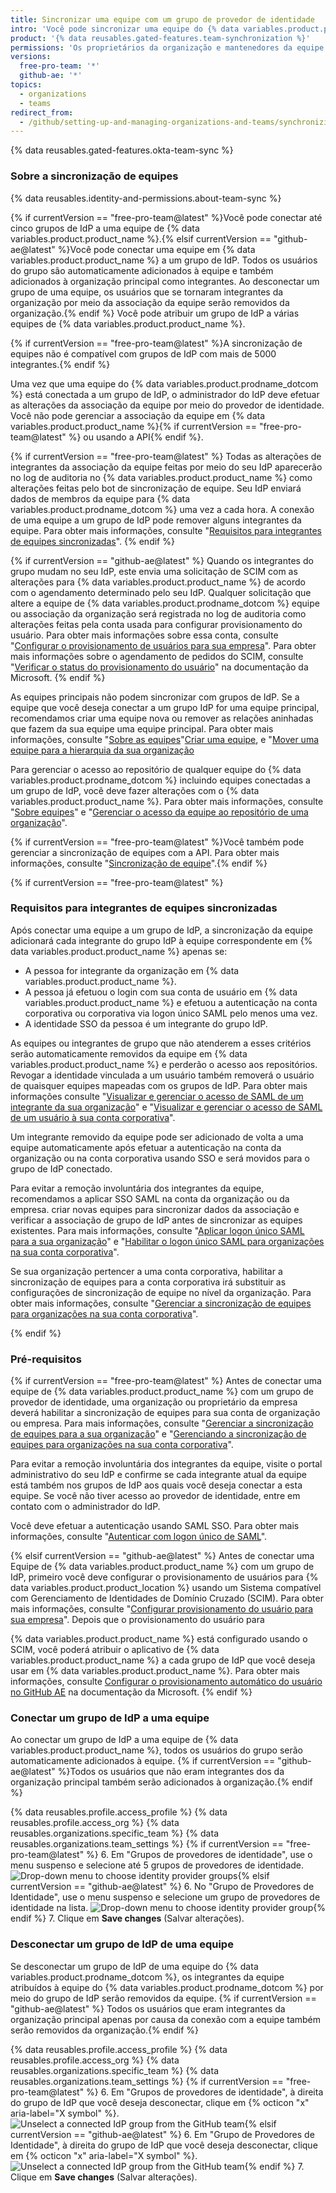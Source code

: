 ```yaml
---
title: Sincronizar uma equipe com um grupo de provedor de identidade
intro: 'Você pode sincronizar uma equipe do {% data variables.product.product_name %} com um grupo de provedor de identidade (IdP) para adicionar e remover automaticamente os integrantes da equipe.'
product: '{% data reusables.gated-features.team-synchronization %}'
permissions: 'Os proprietários da organização e mantenedores da equipe podem sincronizar uma equipe do {% data variables.product.prodname_dotcom %} com um grupo de IdP.'
versions:
  free-pro-team: '*'
  github-ae: '*'
topics:
  - organizations
  - teams
redirect_from:
  - /github/setting-up-and-managing-organizations-and-teams/synchronizing-a-team-with-an-identity-provider-group
---
```

{% data reusables.gated-features.okta-team-sync %}

### Sobre a sincronização de equipes

{% data reusables.identity-and-permissions.about-team-sync %}

{% if currentVersion == "free-pro-team@latest" %}Você pode conectar até cinco grupos de IdP a uma equipe de {% data variables.product.product_name %}.{% elsif currentVersion == "github-ae@latest" %}Você pode conectar uma equipe em {% data variables.product.product_name %} a um grupo de IdP. Todos os usuários do grupo são automaticamente adicionados à equipe e também adicionados à organização principal como integrantes. Ao desconectar um grupo de uma equipe, os usuários que se tornaram integrantes da organização por meio da associação da equipe serão removidos da organização.{% endif %} Você pode atribuir um grupo de IdP a várias equipes de {% data variables.product.product_name %}.

{% if currentVersion == "free-pro-team@latest" %}A sincronização de equipes não é compatível com grupos de IdP com mais de 5000 integrantes.{% endif %}

Uma vez que uma equipe do {% data variables.product.prodname_dotcom %} está conectada a um grupo de IdP, o administrador do IdP deve efetuar as alterações da associação da equipe por meio do provedor de identidade. Você não pode gerenciar a associação da equipe em {% data variables.product.product_name %}{% if currentVersion == "free-pro-team@latest" %} ou usando a API{% endif %}.

{% if currentVersion == "free-pro-team@latest" %}
Todas as alterações de integrantes da associação da equipe feitas por meio do seu IdP aparecerão no log de auditoria no
{% data variables.product.product_name %} como alterações feitas pelo bot de sincronização de equipe. Seu IdP enviará dados de membros da equipe para {% data variables.product.prodname_dotcom %} uma vez a cada hora.
A conexão de uma equipe a um grupo de IdP pode remover alguns integrantes da equipe. Para obter mais informações, consulte "[Requisitos para integrantes de equipes sincronizadas](#requirements-for-members-of-synchronized-teams)".
{% endif %}

{% if currentVersion == "github-ae@latest" %}
Quando os integrantes do grupo mudam no seu IdP, este envia uma solicitação de SCIM com as alterações para
{% data variables.product.product_name %} de acordo com o agendamento determinado pelo seu IdP. Qualquer solicitação que altere a equipe de {% data variables.product.prodname_dotcom %} equipe ou associação da organização será registrada no log de auditoria como alterações feitas pela conta usada para configurar provisionamento do usuário. Para obter mais informações sobre essa conta, consulte "[Configurar o provisionamento de usuários para sua empresa](/admin/authentication/configuring-user-provisioning-for-your-enterprise)". Para obter mais informações sobre o agendamento de pedidos do SCIM, consulte "[Verificar o status do provisionamento do usuário](https://docs.microsoft.com/en-us/azure/active-directory/app-provisioning/application-provisioning-when-will-provisioning-finish-specific-user)" na documentação da Microsoft.
{% endif %}

As equipes principais não podem sincronizar com grupos de IdP. Se a equipe que você deseja conectar a um grupo IdP for uma equipe principal, recomendamos criar uma equipe nova ou remover as relações aninhadas que fazem da sua equipe uma equipe principal. Para obter mais informações, consulte "[Sobre as equipes](/articles/about-teams#nested-teams)"[Criar uma equipe](/github/setting-up-and-managing-organizations-and-teams/creating-a-team), e "[Mover uma equipe para a hierarquia da sua organização](/articles/moving-a-team-in-your-organizations-hierarchy)

Para gerenciar o acesso ao repositório de qualquer equipe do {% data variables.product.prodname_dotcom %} incluindo equipes conectadas a um grupo de IdP, você deve fazer alterações com o {% data variables.product.product_name %}. Para obter mais informações, consulte "[Sobre equipes](/articles/about-teams)" e "[Gerenciar o acesso da equipe ao repositório de uma organização](/articles/managing-team-access-to-an-organization-repository)".

{% if currentVersion == "free-pro-team@latest" %}Você também pode gerenciar a sincronização de equipes com a API. Para obter mais informações, consulte "[Sincronização de equipe](/rest/reference/teams#team-sync)".{% endif %}

{% if currentVersion == "free-pro-team@latest" %}
### Requisitos para integrantes de equipes sincronizadas

Após conectar uma equipe a um grupo de IdP, a sincronização da equipe adicionará cada integrante do grupo IdP à equipe correspondente em {% data variables.product.product_name %} apenas se:
- A pessoa for integrante da organização em {% data variables.product.product_name %}.
- A pessoa já efetuou o login com sua conta de usuário em {% data variables.product.product_name %} e efetuou a autenticação na conta corporativa ou corporativa via logon único SAML pelo menos uma vez.
- A identidade SSO da pessoa é um integrante do grupo IdP.

As equipes ou integrantes de grupo que não atenderem a esses critérios serão automaticamente removidos da equipe em {% data variables.product.product_name %} e perderão o acesso aos repositórios. Revogar a identidade vinculada a um usuário também removerá o usuário de quaisquer equipes mapeadas com os grupos de IdP. Para obter mais informações consulte "[Visualizar e gerenciar o acesso de SAML de um integrante da sua organização](/github/setting-up-and-managing-organizations-and-teams/viewing-and-managing-a-members-saml-access-to-your-organization#viewing-and-revoking-a-linked-identity)" e "[Visualizar e gerenciar o acesso de SAML de um usuário à sua conta corporativa](/github/setting-up-and-managing-your-enterprise/viewing-and-managing-a-users-saml-access-to-your-enterprise#viewing-and-revoking-a-linked-identity)".

Um integrante removido da equipe pode ser adicionado de volta a uma equipe automaticamente após efetuar a autenticação na conta da organização ou na conta corporativa usando SSO e será movidos para o grupo de IdP conectado.

Para evitar a remoção involuntária dos integrantes da equipe, recomendamos a aplicar SSO SAML na conta da organização ou da empresa. criar novas equipes para sincronizar dados da associação e verificar a associação de grupo de IdP antes de sincronizar as equipes existentes. Para mais informações, consulte "[Aplicar logon único SAML para a sua organização](/articles/enforcing-saml-single-sign-on-for-your-organization)" e "[Habilitar o logon único SAML para organizações na sua conta corporativa](/github/setting-up-and-managing-your-enterprise/enabling-saml-single-sign-on-for-organizations-in-your-enterprise-account)".

Se sua organização pertencer a uma conta corporativa, habilitar a sincronização de equipes para a conta corporativa irá substituir as configurações de sincronização de equipe no nível da organização. Para obter mais informações, consulte "[Gerenciar a sincronização de equipes para organizações na sua conta corporativa](/github/setting-up-and-managing-your-enterprise/managing-team-synchronization-for-organizations-in-your-enterprise-account)".

{% endif %}

### Pré-requisitos

{% if currentVersion == "free-pro-team@latest" %}
Antes de conectar uma
equipe de {% data variables.product.product_name %} com um grupo de provedor de identidade, uma organização ou proprietário da empresa deverá habilitar a sincronização de equipes para sua conta de organização ou empresa. Para mais informações, consulte "[Gerenciar a sincronização de equipes para a sua organização](/github/setting-up-and-managing-organizations-and-teams/managing-team-synchronization-for-your-organization)" e "[Gerenciando a sincronização de equipes para organizações na sua conta corporativa](/github/setting-up-and-managing-your-enterprise/managing-team-synchronization-for-organizations-in-your-enterprise-account)".

Para evitar a remoção involuntária dos integrantes da equipe, visite o portal administrativo do seu IdP e confirme se cada integrante atual da equipe está também nos grupos de IdP aos quais você deseja conectar a esta equipe. Se você não tiver acesso ao provedor de identidade, entre em contato com o administrador do IdP.

Você deve efetuar a autenticação usando SAML SSO. Para obter mais informações, consulte "[Autenticar com logon único de SAML](/articles/authenticating-with-saml-single-sign-on)".

{% elsif currentVersion == "github-ae@latest" %}
Antes de conectar uma
Equipe de {% data variables.product.product_name %} com um grupo de IdP, primeiro você deve configurar o provisionamento de usuários para {% data variables.product.product_location %} usando um Sistema compatível com Gerenciamento de Identidades de Domínio Cruzado (SCIM). Para obter mais informações, consulte "[Configurar provisionamento do usuário para sua empresa](/admin/authentication/configuring-user-provisioning-for-your-enterprise)".
Depois que o provisionamento do usuário para

{% data variables.product.product_name %} está configurado usando o SCIM, você poderá atribuir o aplicativo de {% data variables.product.product_name %} a cada grupo de IdP que você deseja usar em {% data variables.product.product_name %}. Para obter mais informações, consulte [Configurar o provisionamento automático do usuário no GitHub AE](https://docs.microsoft.com/en-us/azure/active-directory/saas-apps/github-ae-provisioning-tutorial#step-5-configure-automatic-user-provisioning-to-github-ae) na documentação da Microsoft.
{% endif %}

### Conectar um grupo de IdP a uma equipe

Ao conectar um grupo de IdP a uma equipe de {% data variables.product.product_name %}, todos os usuários do grupo serão automaticamente adicionados à equipe. {% if currentVersion == "github-ae@latest" %}Todos os usuários que não eram integrantes dos da organização principal também serão adicionados à organização.{% endif %}

{% data reusables.profile.access_profile %}
{% data reusables.profile.access_org %}
{% data reusables.organizations.specific_team %}
{% data reusables.organizations.team_settings %}
{% if currentVersion == "free-pro-team@latest" %}
6. Em "Grupos de provedores de identidade", use o menu suspenso e selecione até 5 grupos de provedores de identidade. ![Drop-down menu to choose identity provider groups](/assets/images/help/teams/choose-an-idp-group.png){% elsif currentVersion == "github-ae@latest" %}
6. No "Grupo de Provedores de Identidade", use o menu suspenso e selecione um grupo de provedores de identidade na lista. ![Drop-down menu to choose identity provider group](/assets/images/enterprise/github-ae/teams/choose-an-idp-group.png){% endif %}
7. Clique em **Save changes** (Salvar alterações).

### Desconectar um grupo de IdP de uma equipe

Se desconectar um grupo de IdP de uma equipe do {% data variables.product.prodname_dotcom %}, os integrantes da equipe atribuídos à equipe do {% data variables.product.prodname_dotcom %} por meio do grupo de IdP serão removidos da equipe. {% if currentVersion == "github-ae@latest" %} Todos os usuários que eram integrantes da organização principal apenas por causa da conexão com a equipe também serão removidos da organização.{% endif %}

{% data reusables.profile.access_profile %}
{% data reusables.profile.access_org %}
{% data reusables.organizations.specific_team %}
{% data reusables.organizations.team_settings %}
{% if currentVersion == "free-pro-team@latest" %}
6. Em "Grupos de provedores de identidade", à direita do grupo de IdP que você deseja desconectar, clique em {% octicon "x" aria-label="X symbol" %}. ![Unselect a connected IdP group from the GitHub team](/assets/images/help/teams/unselect-idp-group.png){% elsif currentVersion == "github-ae@latest" %}
6. Em "Grupo de Provedores de Identidade", à direita do grupo de IdP que você deseja desconectar, clique em {% octicon "x" aria-label="X symbol" %}. ![Unselect a connected IdP group from the GitHub team](/assets/images/enterprise/github-ae/teams/unselect-idp-group.png){% endif %}
7. Clique em **Save changes** (Salvar alterações).
